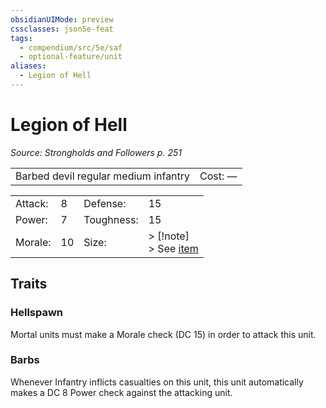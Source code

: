 ```yaml
---
obsidianUIMode: preview
cssclasses: json5e-feat
tags:
  - compendium/src/5e/saf
  - optional-feature/unit
aliases:
  - Legion of Hell
---
```

# Legion of Hell
*Source: Strongholds and Followers p. 251*  

|    |    |
|----|----|
| Barbed devil regular medium infantry | Cost: — |

|    |    |    |    |
|----|----|----|----|
| Attack: | 8 | Defense: | 15 |
| Power: | 7 | Toughness: | 15 |
| Morale: | 10 | Size: | > [!note]<br />> See [item](2-Mechanics/CLI/items/codex-incabulum-saf.md) |

## Traits

### Hellspawn

Mortal units must make a Morale check (DC 15) in order to attack this unit.

### Barbs

Whenever Infantry inflicts casualties on this unit, this unit automatically makes a DC 8 Power check against the attacking unit.